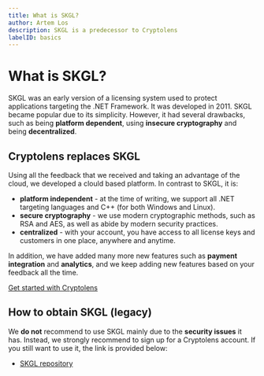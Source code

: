 ```yaml
---
title: What is SKGL?
author: Artem Los
description: SKGL is a predecessor to Cryptolens
labelID: basics
---
```


# What is SKGL?

SKGL was an early version of a licensing system used to protect applications targeting the .NET Framework. It was developed in 2011. SKGL became popular due to its simplicity. However, it had several drawbacks, such as being **platform dependent**, using **insecure cryptography** and being **decentralized**.

## Cryptolens replaces SKGL
Using all the feedback that we received and taking an advantage of the cloud, we developed a clould based platform. In contrast to SKGL, it is:

* **platform independent** - at the time of writing, we support all .NET targeting languages and C++ (for both Windows and Linux).
* **secure cryptography** - we use modern cryptographic methods, such as RSA and AES, as well as abide by modern security practices.
* **centralized** - with your account, you have access to all license keys and customers in one place, anywhere and anytime.

In addition, we have added many more new features such as **payment integration** and **analytics**, and we keep adding new features based on your feedback all the time.

<a href="https://cryptolens.io/getting-started/" class="btn btn-primary">Get started with Cryptolens</a>

## How to obtain SKGL (legacy)
We **do not** recommend to use SKGL mainly due to the **security issues** it has. Instead, we strongly recommend to sign up for a Cryptolens account. If you still want to use it, the link is provided below:

* [SKGL repository](https://github.com/Cryptolens/SKGL)